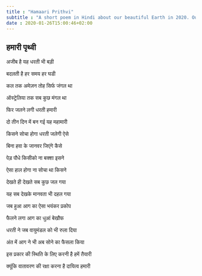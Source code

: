 ```yaml
---
title : "Hamaari Prithvi"
subtitle : "A short poem in Hindi about our beautiful Earth in 2020. Our Earth is getting damaged due to Climate changes, bushfires, pollution, etc."
date : 2020-01-26T15:00:46+02:00
---
```


## हमारी पृथ्वी
    
अजीब है यह धरती भी बड़ी
    
बदलती है हर समय हर घडी
    
कल तक अमेज़न तोह सिर्फ जंगल था
    
ऑस्ट्रेलिया तक सब कुछ मंगल था
    
फिर जलने लगी धरती हमारी
    
दो तीन दिन में बन गई यह महामारी

किसने सोचा होगा धरती जलेगी ऐसे

बिना हवा के जानवर जिएंगे कैसे

पेड़ पौधे किसीको ना बक्शा इसने

ऐसा हाल होगा ना सोचा था किसने

देखते ही देखते सब कुछ जल गया

यह सब देखके मानवता भी दहल गया

जब हुआ आग का ऐसा भयंकर प्रकोप

फैलने लगा आग का धुआं बेखौफ

धरती ने जब वायुमंडल को भी रुला दिया

अंत में आग ने भी अब सोने का फैसला किया

इस प्रकार की स्थिति के लिए करनी है हमें तैयारी

क्यूंकि वातावरण की रक्षा करना है दायित्व हमारी
